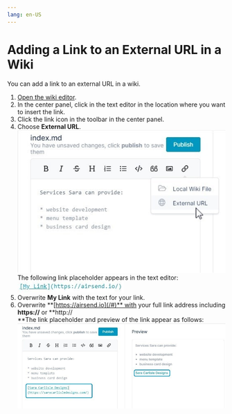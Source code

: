 ```yaml
---
lang: en-US
---
```


# Adding a Link to an External URL in a Wiki

You can add a link to an external URL in a wiki.

1.  [Open the wiki editor](/#).
2.  In the center panel, click in the text editor in the location where you want to insert the link.
3.  Click the link icon in the toolbar in the center panel.
4.  Choose **External URL**.  
    ![](../assets/wiki/adding-a-link-to-an-external-url-in-a-wiki/as-external-file.jpg)  
    The following link placeholder appears in the text editor:  
    ![](../assets/wiki/adding-a-link-to-an-external-url-in-a-wiki/as-link-format.jpg)
5.  Overwrite **My Link** with the text for your link.
6.  Overwrite **[https://airsend.io](/#)** with your full link address including **https://** or **http://  
    **The link placeholder and preview of the link appear as follows:  
    ![](../assets/wiki/adding-a-link-to-an-external-url-in-a-wiki/as-external-link.jpg)